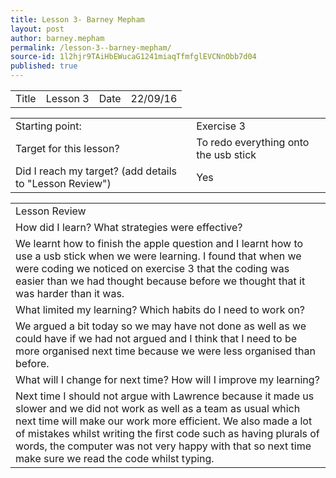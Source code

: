 ```yaml
---
title: Lesson 3- Barney Mepham
layout: post
author: barney.mepham
permalink: /lesson-3--barney-mepham/
source-id: 1l2hjr9TAiHbEWucaG1241miaqTfmfglEVCNnObb7d04
published: true
---
```

<table>
  <tr>
    <td>Title</td>
    <td>Lesson 3</td>
    <td>Date</td>
    <td>22/09/16</td>
  </tr>
</table>


<table>
  <tr>
    <td>Starting point:</td>
    <td>Exercise 3</td>
  </tr>
  <tr>
    <td>Target for this lesson?</td>
    <td>To redo everything onto the usb stick</td>
  </tr>
  <tr>
    <td>Did I reach my target? 
(add details to "Lesson Review")</td>
    <td>Yes</td>
  </tr>
</table>


<table>
  <tr>
    <td>
Lesson Review</td>
  </tr>
  <tr>
    <td>How did I learn? What strategies were effective? </td>
  </tr>
  <tr>
    <td>We learnt how to finish the apple question and I learnt how to use a usb stick when we were learning. I found that when we were coding we noticed on exercise 3 that the coding was easier than we had thought because before we thought that it was harder than it was.</td>
  </tr>
  <tr>
    <td>What limited my learning? Which habits do I need to work on? </td>
  </tr>
  <tr>
    <td>We argued a bit today so we may have not done as well as we could have if we had not argued and I think that I need to be more organised next time because we were less organised than before.</td>
  </tr>
  <tr>
    <td>What will I change for next time? How will I improve my learning?</td>
  </tr>
  <tr>
    <td>Next time I should not argue with Lawrence because it made us slower and we did not work as well as a team as usual which next time will make our work more efficient. We also made a lot of mistakes whilst writing the first code such as having plurals of words, the computer was not very happy with that so next time make sure we read the code whilst typing.

</td>
  </tr>
</table>


